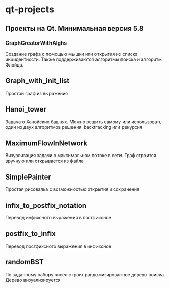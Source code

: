 # qt-projects
## Проекты на Qt. Минимальная версия 5.8 ##

### GraphCreatorWithAlghs
Создание графа с помощью мышки или открытия из списка инцидентности.
Также поддерживаются алгоритмы поиска и алгоритм Флойда.

## Graph_with_init_list
Простой граф из выражения

## Hanoi_tower
Задача о Ханойских башнях. Можно решить самому или использовать
один из двух алгоритмов решения: backtracking или рекурсия

## MaximumFlowInNetwork
Визуализация задачи о максимальном потоке в сети.
Граф строится вручную или открывается из  файла

## SimplePainter
Простая рисовалка с возможностью открытия и сохранения

## infix_to_postfix_notation
Перевод инфиксного выражения в постфиксное

## postfix_to_infix
Перевод постфиксного выражения в инфиксное

## randomBST
По заданному набору чисел строит рандомизированное дерево поиска.
Дерево визуализируется
